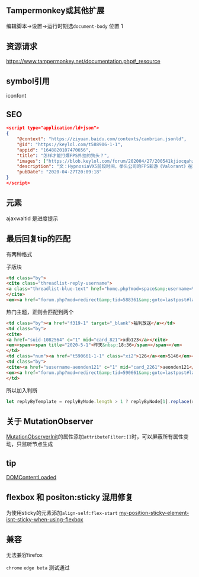 ## Tampermonkey或其他扩展
编辑脚本->设置->运行时期选`document-body`
位置 1



## 资源请求

https://www.tampermonkey.net/documentation.php#_resource

## symbol引用

iconfont

## SEO
```json
<script type="application/ld+json">
{
    "@context": "https://ziyuan.baidu.com/contexts/cambrian.jsonld",
    "@id": "https://keylol.com/t588906-1-1",
    "appid": "1648820107470656",
    "title": "怎样才能打爆FPS外挂的狗头？",
    "images": ["https://blob.keylol.com/forum/202004/27/200541kjiocqahzxaikiqt.png","https://blob.keylol.com/forum/202004/27/200541q86hc520uclc82k2.jpg","https://blob.keylol.com/forum/202004/27/200549doxb7xrxxrxbksaz.png"],
    "description": "文：HypnosiaVX5前段时间，拳头公司的FPS新游《Valorant》在精妙营销操作之下热度暴增。各界玩家围观之余，也出现了角度刁钻的观点：这话仿佛在说，荼毒村庄的恶龙又来了，",
    "pubDate": "2020-04-27T20:09:18"
}
</script>
```
## 元素
ajaxwaitid 是进度提示

## 最后回复tip的匹配
有两种格式

子版块
```html
<td class="by">
<cite class="threadlist-reply-username">
<a class="threadlist-blue-text" href="home.php?mod=space&amp;username=%E5%A4%A9%E9%9B%B7%E6%97%A0%E5%A6%84" c="1" mid="card_2187">天雷无妄</a>
</cite>
<em><a href="forum.php?mod=redirect&amp;tid=588361&amp;goto=lastpost#lastpost">2020-5-4 12:11 回复</a></em>
```
热门主题，正则会匹配到两个
```html
<td class="by"><a href="f319-1" target="_blank">福利放送</a></td>
<td class="by">
<cite>
<a href="suid-1082564" c="1" mid="card_821">xdb123</a></cite>
<em><span><span title="2020-5-1">昨天&nbsp;18:36</span></span></em>
</td>
<td class="num"><a href="t590661-1-1" class="xi2">126</a><em>5146</em></td>
<td class="by">
<cite><a href="susername-aeonden121" c="1" mid="card_2261">aeonden121</a></cite>
<em><a href="forum.php?mod=redirect&amp;tid=590661&amp;goto=lastpost#lastpost">2020-5-5 00:00</a></em>
</td>
```
所以加入判断
```js
let replyByTemplate = replyByNode.length > 1 ? replyByNode[1].replace(replyByNodeRegx, `<span>最...
```
## 关于 MutationObserver
[MutationObserverInit](https://developer.mozilla.org/zh-CN/docs/Web/API/MutationObserverInit)的属性添加`attributeFilter:[]`时，可以屏蔽所有属性变动，只监听节点生成

## tip
[DOMContentLoaded](https://developer.mozilla.org/zh-CN/docs/Web/Events/DOMContentLoaded)

## flexbox 和 positon:sticky 混用修复
为使用sticky的元素添加`align-self:flex-start`
[my-position-sticky-element-isnt-sticky-when-using-flexbox](https://stackoverflow.com/questions/44446671/my-position-sticky-element-isnt-sticky-when-using-flexbox)

## 兼容
无法兼容firefox

`chrome` `edge beta` 测试通过
